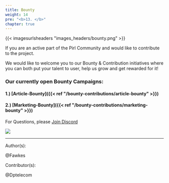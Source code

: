 ```yaml
---
title: Bounty
weight: 14
pre: "<b>13. </b>"
chapter: true
---
```


{{< imagesurlsheaders "images_headers/bounty.png"  >}}

If you are an active part of the Pirl Community and would like to contribute to the project.

We would like to welcome you to our Bounty & Contribution initiatives where you can both
put your talent to user, help us grow and get rewarded for it!

### Our currently open Bounty Campaigns:

#### 1.) [Article-Bounty]({{< ref "/bounty-contributions/article-bounty" >}})

#### 2.) [Marketing-Bounty]({{< ref "/bounty-contributions/marketing-bounty" >}})

For Questions, please  [Join Discord](https://discord.gg/3WXkUt9)

![](https://pirl.live/ipfs/QmXNSTqEvXohUdLDhcXAApEbZq9uehAW4DY8TbermihLvb)

---
Author(s):  

@Fawkes

Contributor(s):  

@Dptelecom
